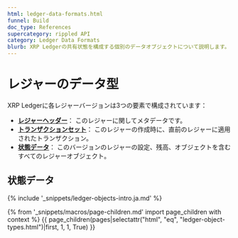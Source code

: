 ```yaml
---
html: ledger-data-formats.html
funnel: Build
doc_type: References
supercategory: rippled API
category: Ledger Data Formats
blurb: XRP Ledgerの共有状態を構成する個別のデータオブジェクトについて説明します。
---
```

# レジャーのデータ型

XRP Ledgerに各レジャーバージョンは3つの要素で構成されています：

* **[レジャーヘッダー](ledger-header.html)**： このレジャーに関してメタデータです。
* **[トランザクションセット](transaction-formats.html)**： このレジャーの作成時に、直前のレジャーに適用されたトランザクション。
* **[状態データ](ledger-object-types.html)**： このバージョンのレジャーの設定、残高、オブジェクトを含むすべてのレジャーオブジェクト。


## 状態データ

{% include '_snippets/ledger-objects-intro.ja.md' %}

{% from '_snippets/macros/page-children.md' import page_children with context %}
{{ page_children(pages|selectattr("html", "eq", "ledger-object-types.html")|first, 1, 1, True) }}
